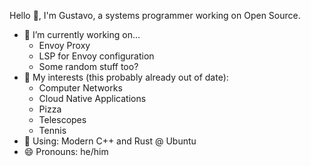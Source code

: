 <!--
**grnmeira/grnmeira** is a ✨ _special_ ✨ repository because its `README.md` (this file) appears on your GitHub profile.

Here are some ideas to get you started:
-->

Hello 👋, I'm Gustavo, a systems programmer working on Open Source.

- 🔭 I’m currently working on...
  - Envoy Proxy
  - LSP for Envoy configuration
  - Some random stuff too?
- 🌱 My interests (this probably already out of date):
  - Computer Networks
  - Cloud Native Applications
  - Pizza
  - Telescopes
  - Tennis
- 🔨 Using: Modern C++ and Rust @ Ubuntu
- 😄 Pronouns: he/him
